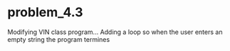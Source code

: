 # problem_4.3
Modifying VIN class program... Adding a loop so when the user enters an empty string the program termines
